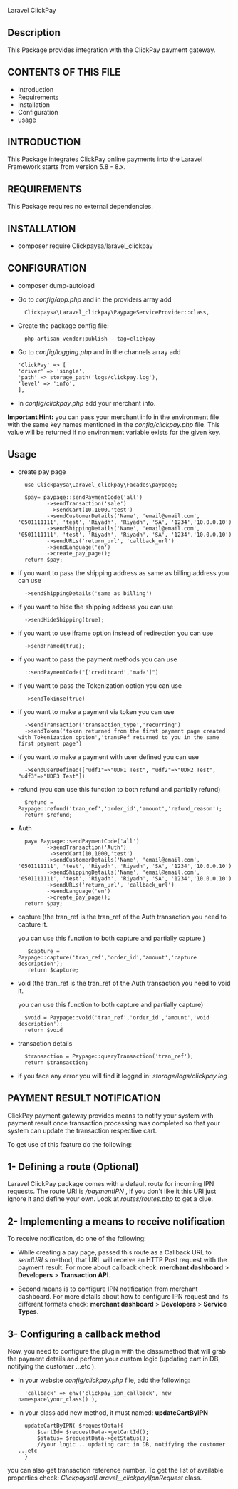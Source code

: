 Laravel ClickPay

Description
-----------
This Package provides integration with the ClickPay payment gateway.

CONTENTS OF THIS FILE
---------------------
* Introduction
* Requirements
* Installation
* Configuration
* usage

INTRODUCTION
------------
This Package integrates ClickPay online payments into
the Laravel Framework starts from version 5.8 - 8.x.

REQUIREMENTS
------------
This Package requires no external dependencies.

INSTALLATION
------------
- composer require Clickpaysa/laravel_clickpay

CONFIGURATION
-------------
* composer dump-autoload

* Go to _config/app.php_ and in the providers array add

        Clickpaysa\Laravel_clickpay\PaypageServiceProvider::class,

* Create the package config file:

        php artisan vendor:publish --tag=clickpay

* Go to _config/logging.php_ and in the channels array add
  
      'ClickPay' => [
      'driver' => 'single',
      'path' => storage_path('logs/clickpay.log'),
      'level' => 'info',
      ],
  
* In _config/clickpay.php_ add your merchant info.

**Important Hint:**
  you can pass your merchant info in the environment file with the same key names mentioned in the _config/clickpay.php_ file.
  This value will be returned if no environment variable exists for the given key. 
  

Usage
-------------

* create pay page

        use Clickpaysa\Laravel_clickpay\Facades\paypage;

        $pay= paypage::sendPaymentCode('all')
               ->sendTransaction('sale')
                ->sendCart(10,1000,'test')
               ->sendCustomerDetails('Name', 'email@email.com', '0501111111', 'test', 'Riyadh', 'Riyadh', 'SA', '1234','10.0.0.10')
               ->sendShippingDetails('Name', 'email@email.com', '0501111111', 'test', 'Riyadh', 'Riyadh', 'SA', '1234','10.0.0.10')
               ->sendURLs('return_url', 'callback_url')
               ->sendLanguage('en')
               ->create_pay_page();
        return $pay;
  
* if you want to pass the shipping address as same as billing address you can use
        
        ->sendShippingDetails('same as billing')

* if you want to hide the shipping address you can use 
  
        ->sendHideShipping(true);

* if you want to use iframe option instead of redirection you can use
  
        ->sendFramed(true);

* if you want to pass the payment methods you can use

        ::sendPaymentCode("['creditcard','mada']")

* if you want to pass the Tokenization option you can use

        ->sendTokinse(true)

* if you want to make a payment via token you can use

        ->sendTransaction('transaction_type','recurring')
        ->sendToken('token returned from the first payment page created with Tokenization option','transRef returned to you in the same first payment page')

* if you want to make a payment with user defined you can use

        ->sendUserDefined(["udf1"=>"UDF1 Test", "udf2"=>"UDF2 Test", "udf3"=>"UDF3 Test"])

* refund (you can use this function to both refund and partially refund)

        $refund = Paypage::refund('tran_ref','order_id','amount','refund_reason');
        return $refund;




* Auth

        pay= Paypage::sendPaymentCode('all')
               ->sendTransaction('Auth')
                ->sendCart(10,1000,'test')
               ->sendCustomerDetails('Name', 'email@email.com', '0501111111', 'test', 'Riyadh', 'Riyadh', 'SA', '1234','10.0.0.10')
               ->sendShippingDetails('Name', 'email@email.com', '0501111111', 'test', 'Riyadh', 'Riyadh', 'SA', '1234','10.0.0.10')
               ->sendURLs('return_url', 'callback_url')
               ->sendLanguage('en')
               ->create_pay_page();
        return $pay;


* capture (the tran_ref is the tran_ref of the Auth transaction you need to capture it.
  
  you can use this function to both capture and partially capture.)

         $capture = Paypage::capture('tran_ref','order_id','amount','capture description'); 
         return $capture;



* void (the tran_ref is the tran_ref of the Auth transaction you need to void it.
  
  you can use this function to both capture and partially capture)

        $void = Paypage::void('tran_ref','order_id','amount','void description');
        return $void
    

* transaction details

        $transaction = Paypage::queryTransaction('tran_ref');
        return $transaction;

* if you face any error you will find it logged in: _storage/logs/clickpay.log_

PAYMENT RESULT NOTIFICATION
--------------------------------

ClickPay payment gateway provides means to notify your system with payment result once transaction processing was completed so that your system can update the transaction respective cart.

To get use of this feature do the following:


1- Defining a route (Optional)
--------------------------
Laravel ClickPay package comes with a default route for incoming IPN requests. The route URI is  _/paymentIPN_ ,  if you don't like it this URI just ignore it and define your own. Look at _routes/routes.php_ to get a clue.



2- Implementing a means to receive notification
------------------------------------------

To receive notification, do one of the following:
* While creating a pay page, passed this route as  a Callback URL to _sendURLs_ method, that URL will receive an HTTP Post request with the payment result. For more about callback check: **merchant dashboard** > **Developers** > **Transaction API**.

* Second means is to configure IPN notification from merchant dashboard. For more details about how to configure IPN request and its different formats check: **merchant dashboard** > **Developers** > **Service Types**.


3- Configuring a callback method
--------------------------------
Now, you need to configure the plugin with the class\method that will grab the payment details and perform your custom logic (updating cart in DB, notifying the customer ...etc ).

* In your website _config/clickpay.php_ file, add the following:

        'callback' => env('clickpay_ipn_callback', new namespace\your_class() ),

* In your class add new method, it must named: **updateCartByIPN**

        updateCartByIPN( $requestData){
            $cartId= $requestData->getCartId();
            $status= $requestData->getStatus();
            //your logic .. updating cart in DB, notifying the customer ...etc
        }
you can also get transaction reference number. To get the list of available properties check: _Clickpaysa\Laravel__clickpay\IpnRequest_ class.



